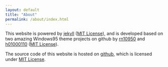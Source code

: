 ```yaml
---
layout: default
title: "About"
permalink: /about/index.html
---
```


This website is powered by <a href="https://jekyllrb.com/" target="_blank">jekyll</a> (<a href="https://github.com/jekyll/jekyll/blob/master/LICENSE" target="_blank">MIT License</a>), and is developed based on two amazing Windows95 theme projects on github by <a href="https://github.com/rn10950/Windows95-HTML" target="_blank">rn10950</a> and <a href="https://github.com/h01000110/windows-95" target="_blank">h01000110</a> (<a href="https://github.com/h01000110/windows-95/blob/master/LICENSE" target="_blank">MIT License</a>).

The source code of this website is hosted on <a href="https://github.com/fjxmlzn/fjxmlzn.github.io/tree/windows95-theme" target="_blank">github</a>, which is licensed under <a href="https://github.com/fjxmlzn/fjxmlzn.github.io/blob/windows95-theme/LICENSE" target="_blank">MIT License</a>. 